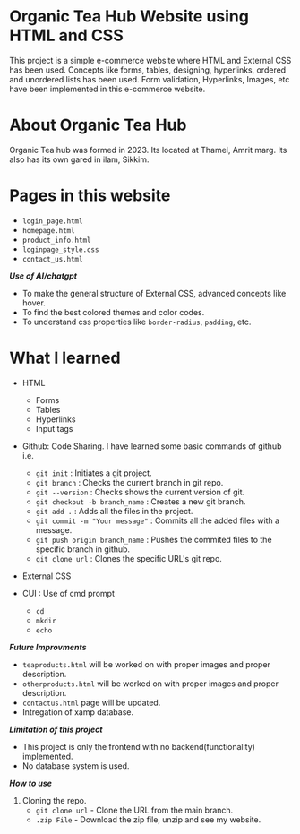 **Organic Tea Hub Website using HTML and CSS**
==========

This project is a simple e-commerce website where HTML and External CSS has been used. Concepts like forms, tables, designing, hyperlinks, ordered and unordered lists has been used. Form validation, Hyperlinks, Images, etc have been implemented in this e-commerce website.

**About Organic Tea Hub**
============

Organic Tea hub was formed in 2023. Its located at Thamel, Amrit marg. Its also has its own gared in ilam, Sikkim.

Pages in this website
============
- ```login_page.html```
- ```homepage.html```
- ```product_info.html```
- ```loginpage_style.css``` 
- ```contact_us.html```


***Use of AI/chatgpt***
- To make the general structure of External CSS, advanced concepts like hover.
- To find the best colored themes and color codes. 
- To understand css properties like ```border-radius```, ```padding```, etc.

**What I learned**
============
- HTML 
    - Forms 
    - Tables 
    - Hyperlinks
    - Input tags

- Github: Code Sharing.
I have learned some basic commands of github i.e. 
    - ```git init``` : Initiates a git project. 
    - ```git branch``` : Checks the current branch in git repo.
    - ```git --version``` : Checks shows the current version of git.
    - ```git checkout -b branch_name``` : Creates a new git branch.
    - ```git add .``` : Adds all the files in the project.
    - ```git commit -m "Your message"``` : Commits all the added files with a message.
    - ```git push origin branch_name``` : Pushes the commited files to the specific branch in github.
    - ```git clone url``` : Clones the specific URL's git repo.

- External CSS

- CUI : Use of cmd prompt
    - ```cd```
    - ```mkdir``` 
    - ```echo```

***Future Improvments***
- ```teaproducts.html``` will be worked on with proper images and proper description.
- ```otherproducts.html``` will be worked on with proper images and proper description.
- ```contactus.html``` page will be updated.
- Intregation of xamp database.

***Limitation of this project***
- This project is only the frontend with no backend(functionality) implemented.
- No database system is used.

***How to use***
1. Cloning the repo.
    - ```git clone url``` - Clone the URL from the main branch.
    - ```.zip File``` - Download the zip file, unzip and see my website.
